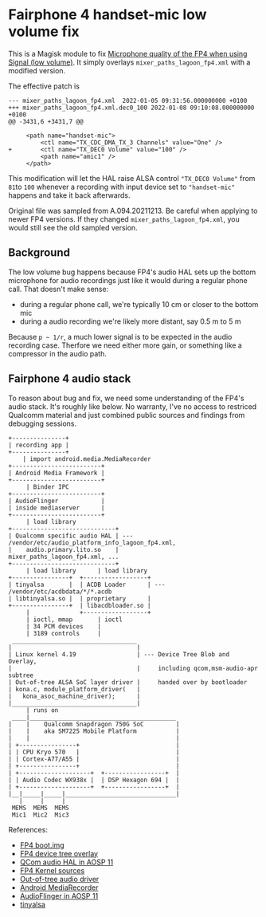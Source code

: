 # Fairphone 4 handset-mic low volume fix

This is a Magisk module to fix
[Microphone quality of the FP4 when using Signal (low volume)](https://forum.fairphone.com/t/microphone-quality-of-the-fp4-when-using-signal-low-volume/79021).
It simply overlays `mixer_paths_lagoon_fp4.xml` with a modified version.

The effective patch is
```
--- mixer_paths_lagoon_fp4.xml  2022-01-05 09:31:56.000000000 +0100
+++ mixer_paths_lagoon_fp4.xml.dec0_100 2022-01-08 09:10:08.000000000 +0100
@@ -3431,6 +3431,7 @@
 
     <path name="handset-mic">
         <ctl name="TX_CDC_DMA_TX_3 Channels" value="One" />
+        <ctl name="TX_DEC0 Volume" value="100" />
         <path name="amic1" />
     </path>
```

This modification will let the HAL raise ALSA control `"TX_DEC0 Volume"` from `81`to `100`
whenever a recording with input device set to `"handset-mic"` happens and take it back afterwards.

Original file was sampled from A.094.20211213. Be careful when applying to newer FP4 versions.
If they changed `mixer_paths_lagoon_fp4.xml`, you would still see the old sampled version.


## Background

The low volume bug happens because FP4's audio HAL sets up the bottom microphone for audio recordings
just like it would during a regular phone call. That doesn't make sense:
- during a regular phone call, we're typically 10 cm or closer to the bottom mic
- during a audio recording we're likely more distant, say 0.5 m to 5 m

Because `p ~ 1/r`, a much lower signal is to be expected in the audio recording case.
Therfore we need either more gain, or something like a compressor in the audio path.


## Fairphone 4 audio stack

To reason about bug and fix, we need some understanding of the FP4's audio stack.
It's roughly like below. No warranty, I've no access to restriced Qualcomm material
and just combined public sources and findings from debugging sessions.

```
+---------------+
| recording app |
+---------------+
    | import android.media.MediaRecorder
+-------------------------+
| Android Media Framework |
+-------------------------+
     | Binder IPC
+-------------------------+     
| AudioFlinger            |
| inside mediaserver      |
+-------------------------+
     | load library
+-----------------------------+  
| Qualcomm specific audio HAL | --- /vendor/etc/audio_platform_info_lagoon_fp4.xml,
|    audio.primary.lito.so    |                 mixer_paths_lagoon_fp4.xml, ...
+-----------------------------+  
     | load library      | load library
+----------------+  +------------------+
| tinyalsa       |  | ACDB Loader      | --- /vendor/etc/acdbdata/*/*.acdb
| libtinyalsa.so |  | proprietary      |
+----------------+  | libacdbloader.so |
     |              +------------------+
     | ioctl, mmap       | ioctl
     | 34 PCM devices    |
     | 3189 controls     |
 ___________________________________
|                                   |
| Linux kernel 4.19                 | --- Device Tree Blob and Overlay,
|                                   |     including qcom,msm-audio-apr subtree
| Out-of-tree ALSA SoC layer driver |     handed over by bootloader
| kona.c, module_platform_driver(   |
|   kona_asoc_machine_driver);      | 
|___________________________________|
     | runs on
 ____|_________________________________________
|    |    Qualcomm Snapdragon 750G SoC         |
|    |    aka SM7225 Mobile Platform           |
|    |                                         |
| +----------------+                           |
| | CPU Kryo 570   |                           |
| | Cortex-A77/A55 |                           |
| +----------------+                           |
| +--------------------+  +-----------------+  |
| | Audio Codec WX938x |  | DSP Hexagon 694 |  |
| +--------------------+  +-----------------+  |
|__|_____|_____|_______________________________|
   |     |     |
 MEMS  MEMS  MEMS
 Mic1  Mic2  Mic3
```

References:
- [FP4 boot.img](https://storage.googleapis.com/fairphone-source/FP4/A.094-boot.img)
- [FP4 device tree overlay](https://storage.googleapis.com/fairphone-source/FP4/A.094-dtbo.img)
- [QCom audio HAL in AOSP 11](https://android.googlesource.com/platform/hardware/qcom/audio/+/refs/heads/android11-mainline-release/hal)
- [FP4 Kernel sources](https://gerrit-public.fairphone.software/plugins/gitiles/kernel/msm-4.19/+/refs/heads/kernel/11/fp4)
- [Out-of-tree audio driver](https://gerrit-public.fairphone.software/plugins/gitiles/platform/vendor/opensource/audio-kernel/+/refs/heads/kernel/11/fp4)
- [Android MediaRecorder](https://developer.android.com/reference/android/media/MediaRecorder)
- [AudioFlinger in AOSP 11](https://android.googlesource.com/platform/frameworks/av/+/refs/heads/android11-mainline-release/services/audioflinger/AudioFlinger.cpp)
- [tinyalsa](https://github.com/tinyalsa/tinyalsa)
